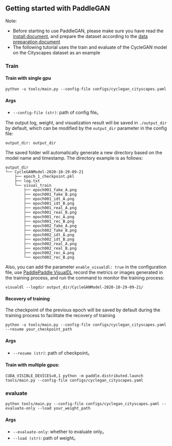 
## Getting started with PaddleGAN

Note:
* Before starting to use PaddleGAN, please make sure you have read the [install document](./install_en.md), and prepare the dataset according to the [data preparation document](./data_prepare_en.md)
* The following tutorial uses the train and evaluate of the CycleGAN model on the Cityscapes dataset as an example

### Train

#### Train with single gpu
```
python -u tools/main.py --config-file configs/cyclegan_cityscapes.yaml
```
#### Args

- `--config-file (str)`: path of config file。

The output log, weight, and visualization result will be saved in ```./output_dir``` by default, which can be modified by the ```output_dir``` parameter in the config file:
 ```
 output_dir: output_dir
 ```



The saved folder will automatically generate a new directory based on the model name and timestamp. The directory example is as follows:
```
output_dir
└── CycleGANModel-2020-10-29-09-21
    ├── epoch_1_checkpoint.pkl
    ├── log.txt
    └── visual_train
        ├── epoch001_fake_A.png
        ├── epoch001_fake_B.png
        ├── epoch001_idt_A.png
        ├── epoch001_idt_B.png
        ├── epoch001_real_A.png
        ├── epoch001_real_B.png
        ├── epoch001_rec_A.png
        ├── epoch001_rec_B.png
        ├── epoch002_fake_A.png
        ├── epoch002_fake_B.png
        ├── epoch002_idt_A.png
        ├── epoch002_idt_B.png
        ├── epoch002_real_A.png
        ├── epoch002_real_B.png
        ├── epoch002_rec_A.png
        └── epoch002_rec_B.png
```

Also, you can add the parameter ```enable_visualdl: true``` in the configuration file, use [PaddlePaddle VisualDL](https://github.com/PaddlePaddle/VisualDL) record the metrics or images generated in the training process, and run the command to monitor the training process:
```
visualdl --logdir output_dir/CycleGANModel-2020-10-29-09-21/
```

#### Recovery of training

The checkpoint of the previous epoch will be saved by default during the training process to facilitate the recovery of training
```
python -u tools/main.py --config-file configs/cyclegan_cityscapes.yaml --resume your_checkpoint_path
```
#### Args

- `--resume (str)`: path of checkpoint。

#### Train with multiple gpus:
```
CUDA_VISIBLE_DEVICES=0,1 python -m paddle.distributed.launch tools/main.py --config-file configs/cyclegan_cityscapes.yaml
```

### evaluate
```
python tools/main.py --config-file configs/cyclegan_cityscapes.yaml --evaluate-only --load your_weight_path
```

#### Args
- `--evaluate-only`: whether to evaluate only。
- `--load (str)`: path of weight。
